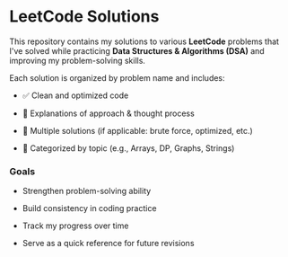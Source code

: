 LeetCode Solutions
==================

This repository contains my solutions to various **LeetCode** problems that I've solved while practicing **Data Structures & Algorithms (DSA)** and improving my problem-solving skills.

Each solution is organized by problem name and includes:

-   ✅ Clean and optimized code

-   📝 Explanations of approach & thought process

-   🔁 Multiple solutions (if applicable: brute force, optimized, etc.)

-   📂 Categorized by topic (e.g., Arrays, DP, Graphs, Strings)

### **Goals**

-   Strengthen problem-solving ability

-   Build consistency in coding practice

-   Track my progress over time

-   Serve as a quick reference for future revisions
